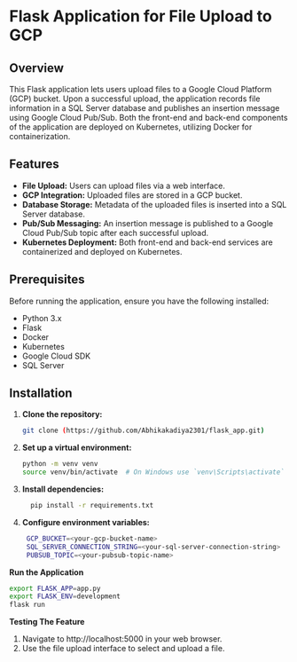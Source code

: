 # Flask Application for File Upload to GCP

## Overview

This Flask application lets users upload files to a Google Cloud Platform (GCP) bucket. Upon a successful upload, the application records file information in a SQL Server database and publishes an insertion message using Google Cloud Pub/Sub. Both the front-end and back-end components of the application are deployed on Kubernetes, utilizing Docker for containerization.

## Features

- **File Upload:** Users can upload files via a web interface.
- **GCP Integration:** Uploaded files are stored in a GCP bucket.
- **Database Storage:** Metadata of the uploaded files is inserted into a SQL Server database.
- **Pub/Sub Messaging:** An insertion message is published to a Google Cloud Pub/Sub topic after each successful upload.
- **Kubernetes Deployment:** Both front-end and back-end services are containerized and deployed on Kubernetes.

## Prerequisites

Before running the application, ensure you have the following installed:

- Python 3.x
- Flask
- Docker
- Kubernetes
- Google Cloud SDK
- SQL Server

## Installation

1. **Clone the repository:**

   ```bash
   git clone (https://github.com/Abhikakadiya2301/flask_app.git)


2. **Set up a virtual environment:**
   ```bash
   python -m venv venv
   source venv/bin/activate  # On Windows use `venv\Scripts\activate`

3. **Install dependencies:**
   ```bash
     pip install -r requirements.txt

4. **Configure environment variables:**
   ```bash
    GCP_BUCKET=<your-gcp-bucket-name>
    SQL_SERVER_CONNECTION_STRING=<your-sql-server-connection-string>
    PUBSUB_TOPIC=<your-pubsub-topic-name>

**Run the Application**
```bash 
export FLASK_APP=app.py
export FLASK_ENV=development
flask run
```
**Testing The Feature**
1. Navigate to http://localhost:5000 in your web browser.
2. Use the file upload interface to select and upload a file.
